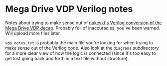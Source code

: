 # Mega Drive VDP Verilog notes

Notes about trying to make sense out of [nukeykt's Verilog conversion of the Mega Drive VDP decap](https://github.com/nukeykt/Nuked-MD-FPGA/blob/main/ym7101.v). Probably full of inaccuracies, you've been warned. Will upload more files later.

`vdp_notes.txt` is probably the main file you're looking for when trying to make sense out of the Verilog code. Also look at the `diagrams` subdirectory for a more clear view of how the logic is connected (since it's too easy to get lost going back and forth in a text file without structure).